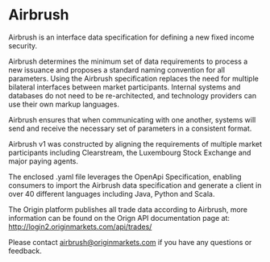 # Airbrush
Airbrush is an interface data specification for defining a new fixed income security.

Airbrush determines the minimum set of data requirements to process a new issuance and proposes a standard naming convention for all parameters.
Using the Airbrush specification replaces the need for multiple bilateral interfaces between market participants. Internal systems and databases do not need to be re-architected, and technology providers can use their own markup languages.

Airbrush ensures that when communicating with one another, systems will send and receive the necessary set of parameters in a consistent format.

Airbrush v1 was constructed by aligning the requirements of multiple market participants including Clearstream, the Luxembourg Stock Exchange and major paying agents.

The enclosed .yaml file leverages the OpenApi Specification, enabling consumers to import the Airbrush data specification and generate a client in over 40 different languages including Java, Python and Scala.

The Origin platform publishes all trade data according to Airbrush, more information can be found on the Orign API documentation page at: http://login2.originmarkets.com/api/trades/

Please contact airbrush@originmarkets.com if you have any questions or feedback.
